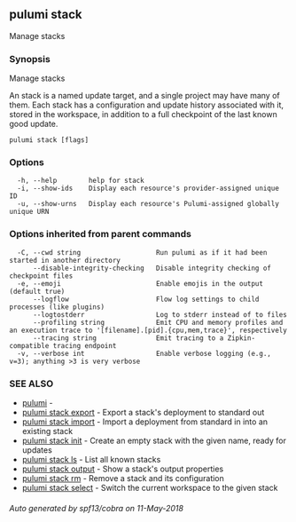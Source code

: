 ## pulumi stack

Manage stacks

### Synopsis


Manage stacks

An stack is a named update target, and a single project may have many of them.
Each stack has a configuration and update history associated with it, stored in
the workspace, in addition to a full checkpoint of the last known good update.


```
pulumi stack [flags]
```

### Options

```
  -h, --help        help for stack
  -i, --show-ids    Display each resource's provider-assigned unique ID
  -u, --show-urns   Display each resource's Pulumi-assigned globally unique URN
```

### Options inherited from parent commands

```
  -C, --cwd string                   Run pulumi as if it had been started in another directory
      --disable-integrity-checking   Disable integrity checking of checkpoint files
  -e, --emoji                        Enable emojis in the output (default true)
      --logflow                      Flow log settings to child processes (like plugins)
      --logtostderr                  Log to stderr instead of to files
      --profiling string             Emit CPU and memory profiles and an execution trace to '[filename].[pid].{cpu,mem,trace}', respectively
      --tracing string               Emit tracing to a Zipkin-compatible tracing endpoint
  -v, --verbose int                  Enable verbose logging (e.g., v=3); anything >3 is very verbose
```

### SEE ALSO
* [pulumi](pulumi.md)	 - 
* [pulumi stack export](pulumi_stack_export.md)	 - Export a stack's deployment to standard out
* [pulumi stack import](pulumi_stack_import.md)	 - Import a deployment from standard in into an existing stack
* [pulumi stack init](pulumi_stack_init.md)	 - Create an empty stack with the given name, ready for updates
* [pulumi stack ls](pulumi_stack_ls.md)	 - List all known stacks
* [pulumi stack output](pulumi_stack_output.md)	 - Show a stack's output properties
* [pulumi stack rm](pulumi_stack_rm.md)	 - Remove a stack and its configuration
* [pulumi stack select](pulumi_stack_select.md)	 - Switch the current workspace to the given stack

###### Auto generated by spf13/cobra on 11-May-2018
